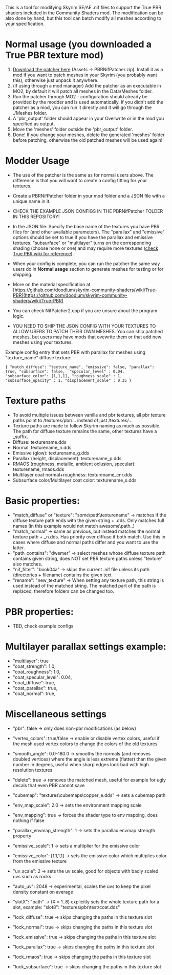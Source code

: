 This is a tool for modifying Skyrim SE/AE .nif files to support the True PBR shaders included in the Community Shaders mod. The modification can be also done by hand, but this tool can batch modify all meshes according to your specification.

# Normal usage (you downloaded a True PBR texture mod)
1. [Download the patcher here](https://github.com/ThePagi/PBRNifPatcher/releases) (Assets ->  PBRNifPatcher.zip). Install it as a mod if you want to patch meshes in your Skyrim (you probably want this), otherwise just unpack it anywhere.
2. (if using through a mod manager) Add the patcher as an executable in MO2, by default it will patch all meshes in the Data/Meshes folder. 
3. Run the patcher through MO2 - configuration should already be provided by the modder and is used automatically. If you didn't add the patcher as a mod, you can run it directly and it will go through the ./Meshes folder.
4. A 'pbr_output' folder should appear in your Overwrite or in the mod you specified as output.
5. Move the 'meshes' folder outside the 'pbr_output' folder.
6. Done! If you change your meshes, delete the generated 'meshes' folder before patching, otherwise the old patched meshes will be used again!

# Modder Usage
* The use of the patcher is the same as for normal users above. The difference is that you will want to create a config fitting for your textures.
* Create a PBRNifPatcher folder in your mod folder and a JSON file with a unique name in it.
* CHECK THE EXAMPLE JSON CONFIGS IN THE PBRNifPatcher FOLDER IN THIS REPOSITORY!
* In the JSON file: Specify the base name of the textures you have PBR files for (and other available parameters). The "parallax" and "emissive" options should be set to true if you have the parallax and emissive textures. "subsurface" or "multilayer" turns on the corresponding shading (choose none or one) and may require more textures ([check True PBR wiki for reference](https://github.com/doodlum/skyrim-community-shaders/wiki/True-PBR)).
* When your config is complete, you can run the patcher the same way users do in **Normal usage** section to generate meshes for testing or for shipping.
 
* More on the material specification at [https://github.com/doodlum/skyrim-community-shaders/wiki/True-PBR](https://github.com/doodlum/skyrim-community-shaders/wiki/True-PBR)
* You can check NifPatcher2.cpp if you are unsure about the program logic. 
* YOU NEED TO SHIP THE JSON CONFIG WITH YOUR TEXTURES TO ALLOW USERS TO PATCH THEIR OWN MESHES. You can ship patched meshes, but users may have mods that ovewrite them or that add new meshes using your textures.

Example config entry that sets PBR with parallax for meshes using "texture_name" diffuse texture:

 `{
  "match_diffuse": "texture_name", "emissive": false, "parallax": true, "subsurface": false,  "specular_level" : 0.04, "subsurface_color": [1,1,1], "roughness_scale" : 1, "subsurface_opacity" : 1, "displacement_scale" : 0.35
 }`

# Texture paths
* To avoid multiple issues between vanilla and pbr textures, all pbr texture paths point to /textures/pbr/... instead of just /textures/...
* Texture paths are made to follow Skyrim naming as much as possible. The path for diffuse texture remains the same, other textures have a _suffix.
* Diffuse: texturename.dds
* Normal: texturename_n.dds
* Emissive (glow): texturename_g.dds
* Parallax (height, displacement): texturename_p.dds
* RMAOS (roughness, metallic, ambient oclusion, specular): texturename_rmaos.dds
* Multilayer coat normal+roughness: texturename_cnr.dds
* Subsurface color/Multilayer coat color: texturename_s.dds

# Basic properties:
* "match_diffuse" or "texture": "some\\path\\texturename" -> matches if the diffuse texture path ends with the given string + .dds. Only matches full names (in this example would not match awesome\\path..)
* "match_normal" -> same as previous, but instead matches the normal texture path + _n.dds. Has priority over diffuse if both match. Use this in cases where diffuse and normal paths differ and you want to use the latter.
* "path_contains": "dwemer" -> select meshes whose diffuse texture path contains given string, does NOT set PBR texture paths unless "texture" also matches.
* "nif_filter": "book04a" -> skips the current .nif file unless its path (directories + filename) contains the given text
* "rename": "new_texture" -> When setting any texture path, this string is used instead of the matched string. The matched part of the path is replaced, therefore folders can be changed too.

# PBR properties:
* TBD, check example configs
  
# Multilayer parallax settings example:
* "multilayer": true
* "coat_strength": 1.0,
* "coat_roughness": 1.0,
* "coat_specular_level": 0.04,
* "coat_diffuse": true,
* "coat_parallax": true,
* "coat_normal": true,

# Miscellaneous settings
* "pbr": false -> only does non-pbr modifications (as below)
* "vertex_colors": true/false -> enable or disable vertex colors, useful if the mesh used vertex colors to change the colors of the old textures
* "smooth_angle": 0.0-180.0 -> smooths the normals (and removes doubled vertices) where the angle is less extreme (flatter) than the given number in degrees, useful when sharp edges look bad with high resolution textures
* "delete": true -> removes the matched mesh, useful for example for ugly decals that even PBR cannot save
* "cubemap": "textures\\cubemaps\\copper_e.dds" -> sets a cubemap path
* "env_map_scale": 2.0 -> sets the environment mapping scale
* "env_mapping": true -> forces the shader type to env mapping, does nothing if false
* "parallax_envmap_strength": 1 -> sets the parallax envmap strength property
* "emissive_scale": 1 -> sets a multiplier for the emissive color
* "emissive_color": [1,1,1,1] -> sets the emissive color which multiplies color from the emissive texture
* "uv_scale": 2 -> sets the uv scale, good for objects with badly scaled uvs such as rocks
* "auto_uv": 2048 -> experimental, scales the uvs to keep the pixel density constant on average
* "slotX": "path" -> (X = 1..8) explicitly sets the whole texture path for a slot, example: "slot8": "textures\\pbr\\test\\coat.dds"

* "lock_diffuse": true -> skips changing the paths in this texture slot
* "lock_normal": true -> skips changing the paths in this texture slot
* "lock_emissive": true -> skips changing the paths in this texture slot
* "lock_parallax": true -> skips changing the paths in this texture slot
* "lock_rmaos": true -> skips changing the paths in this texture slot
* "lock_subsurface": true -> skips changing the paths in this texture slot
